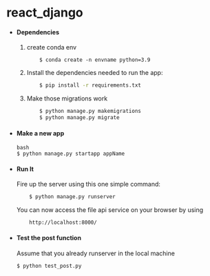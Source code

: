# react_django


* #### Dependencies
    1. create conda env
        ```base
            $ conda create -n envname python=3.9
        ```
    3. Install the dependencies needed to run the app:
        ```bash
            $ pip install -r requirements.txt
        ```
    4. Make those migrations work
        ```bash
            $ python manage.py makemigrations
            $ python manage.py migrate
        ```
* #### Make a new app
    ```
    bash
    $ python manage.py startapp appName
    ```
* #### Run It
    Fire up the server using this one simple command:
    ```bash
        $ python manage.py runserver
    ```
    You can now access the file api service on your browser by using
    ```
        http://localhost:8000/
    ```
* #### Test the post function
    Assume that you already runserver in the local machine
    ```bash
    $ python test_post.py
    ```
